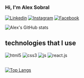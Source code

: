 
### Hi, I'm Alex Sobral

[![Linkedin](https://img.shields.io/badge/LinkedIn-0077B5?style=for-the-badge&logo=linkedin&logoColor=white)](https://www.linkedin.com/in/alex-sobral-51aa26221/)
[![Instagram](https://img.shields.io/badge/Instagram-E4405F?style=for-the-badge&logo=instagram&logoColor=white)](https://www.instagram.com/_alexsobral/)
[![Facebook](https://img.shields.io/badge/Facebook-1877F2?style=for-the-badge&logo=facebook&logoColor=white)](https://www.facebook.com/alex.sobral.9421/)

![Alex's GitHub stats](https://github-readme-stats.vercel.app/api?username=AlexSobral01&show_icons=true&bg_color=00000000)

## technologies that I use 

<div style="display: inline_block">
  <img align="center" alt="html5" src="https://img.shields.io/badge/HTML5-E34F26?style=for-the-badge&logo=html5&logoColor=white" />
  <img align="center" alt="css3" src="https://img.shields.io/badge/CSS3-1572B6?style=for-the-badge&logo=css3&logoColor=white" />
  <img align="center" alt="js" src="https://img.shields.io/badge/JavaScript-F7DF1E?style=for-the-badge&logo=javascript&logoColor=black" />
  <img align="center" alt="react.js" src="https://img.shields.io/badge/React-20232A?style=for-the-badge&logo=react&logoColor=61DAFB" />
</div></br>

[![Top Langs](https://github-readme-stats.vercel.app/api/top-langs/?username=AlexSobral01&layout=compact&theme=transparent)](https://github.com/AlexSobral01/github-readme-stats)
